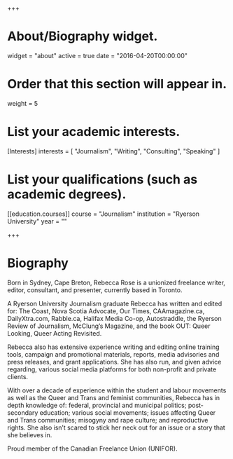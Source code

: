 +++
# About/Biography widget.
widget = "about"
active = true
date = "2016-04-20T00:00:00"

# Order that this section will appear in.
weight = 5

# List your academic interests.
[Interests]
  interests = [
    "Journalism",
    "Writing",
    "Consulting",
    "Speaking"
  ]

# List your qualifications (such as academic degrees).
[[education.courses]]
  course = "Journalism"
  institution = "Ryerson University"
  year = ""

+++

# Biography
Born in Sydney, Cape Breton, Rebecca Rose is a unionized freelance writer, editor, consultant, and presenter, currently based in Toronto.

A Ryerson University Journalism graduate Rebecca has written and edited for: The Coast, Nova Scotia Advocate, Our Times, CAAmagazine.ca, DailyXtra.com, Rabble.ca, Halifax Media Co-op, Autostraddle, the Ryerson Review of Journalism, McClung’s Magazine, and the book OUT: Queer Looking, Queer Acting Revisited.

Rebecca also has extensive experience writing and editing online training tools, campaign and promotional materials, reports, media advisories and press releases, and grant applications. She has also run, and given advice regarding, various social media platforms for both non-profit and private clients.

With over a decade of experience within the student and labour movements as well as the Queer and Trans and feminist communities, Rebecca has in depth knowledge of: federal, provincial and municipal politics; post-secondary education; various social movements; issues affecting Queer and Trans communities; misogyny and rape culture; and reproductive rights. She also isn’t scared to stick her neck out for an issue or a story that she believes in.

Proud member of the Canadian Freelance Union (UNIFOR).
